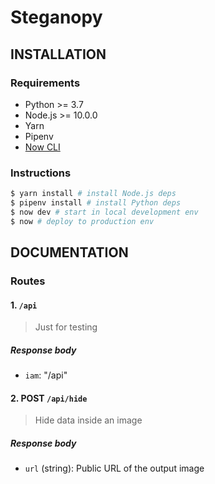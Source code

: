 # Steganopy

## INSTALLATION

### Requirements

- Python >= 3.7
- Node.js >= 10.0.0
- Yarn
- Pipenv
- [Now CLI](https://www.npmjs.com/package/now)

### Instructions

```bash
$ yarn install # install Node.js deps
$ pipenv install # install Python deps
$ now dev # start in local development env
$ now # deploy to production env
```

## DOCUMENTATION

### Routes

#### 1. `/api`

> Just for testing

##### Response body

- `iam`: "/api"

#### 2. POST `/api/hide`

> Hide data inside an image

##### Response body

- `url` (string): Public URL of the output image
